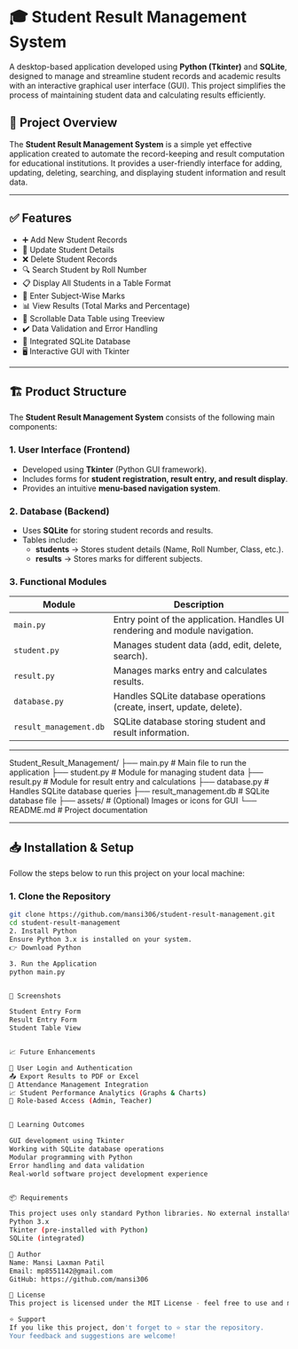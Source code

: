 # 🎓 Student Result Management System

A desktop-based application developed using **Python (Tkinter)** and **SQLite**, designed to manage and streamline student records and academic results with an interactive graphical user interface (GUI). This project simplifies the process of maintaining student data and calculating results efficiently.


## 📌 Project Overview

The **Student Result Management System** is a simple yet effective application created to automate the record-keeping and result computation for educational institutions. It provides a user-friendly interface for adding, updating, deleting, searching, and displaying student information and result data.

---

## ✅ Features

- ➕ Add New Student Records  
- 🔄 Update Student Details  
- ❌ Delete Student Records  
- 🔍 Search Student by Roll Number  
- 📋 Display All Students in a Table Format  
- 📝 Enter Subject-Wise Marks  
- 📊 View Results (Total Marks and Percentage)  
- 📜 Scrollable Data Table using Treeview  
- ✔️ Data Validation and Error Handling  
- 💾 Integrated SQLite Database  
- 🖥️ Interactive GUI with Tkinter  

---

## 🏗️ Product Structure

The **Student Result Management System** consists of the following main components:

### **1. User Interface (Frontend)**
- Developed using **Tkinter** (Python GUI framework).
- Includes forms for **student registration, result entry, and result display**.
- Provides an intuitive **menu-based navigation system**.

### **2. Database (Backend)**
- Uses **SQLite** for storing student records and results.
- Tables include:
  - **students** → Stores student details (Name, Roll Number, Class, etc.).
  - **results** → Stores marks for different subjects.
  
### **3. Functional Modules**
| Module          | Description |
|----------------|------------|
| `main.py` | Entry point of the application. Handles UI rendering and module navigation. |
| `student.py` | Manages student data (add, edit, delete, search). |
| `result.py` | Manages marks entry and calculates results. |
| `database.py` | Handles SQLite database operations (create, insert, update, delete). |
| `result_management.db` | SQLite database storing student and result information. |

---

Student_Result_Management/
├── main.py                 # Main file to run the application
├── student.py              # Module for managing student data
├── result.py               # Module for result entry and calculations
├── database.py             # Handles SQLite database queries
├── result_management.db    # SQLite database file
├── assets/                 # (Optional) Images or icons for GUI
└── README.md               # Project documentation


---

## 📥 Installation & Setup

Follow the steps below to run this project on your local machine:

### 1. Clone the Repository
```bash
git clone https://github.com/mansi306/student-result-management.git
cd student-result-management
2. Install Python
Ensure Python 3.x is installed on your system.
👉 Download Python

3. Run the Application
python main.py


📸 Screenshots

Student Entry Form
Result Entry Form
Student Table View


📈 Future Enhancements

🔐 User Login and Authentication
📤 Export Results to PDF or Excel
📅 Attendance Management Integration
📈 Student Performance Analytics (Graphs & Charts)
👥 Role-based Access (Admin, Teacher)


🧠 Learning Outcomes

GUI development using Tkinter
Working with SQLite database operations
Modular programming with Python
Error handling and data validation
Real-world software project development experience


📦 Requirements

This project uses only standard Python libraries. No external installations are required.
Python 3.x
Tkinter (pre-installed with Python)
SQLite (integrated)

👤 Author
Name: Mansi Laxman Patil
Email: mp8551142@gmail.com
GitHub: https://github.com/mansi306

📄 License
This project is licensed under the MIT License - feel free to use and modify it.

⭐ Support
If you like this project, don't forget to ⭐ star the repository.
Your feedback and suggestions are welcome!

